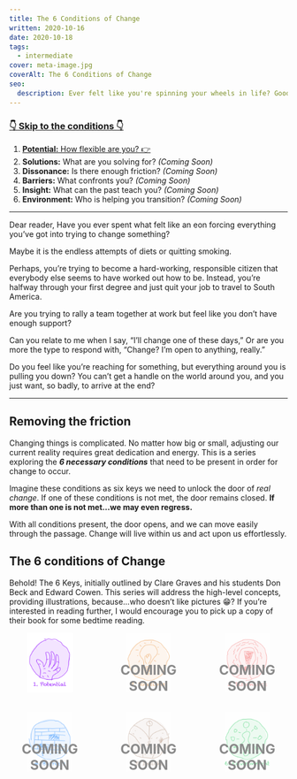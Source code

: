 ```yaml
---
title: The 6 Conditions of Change
written: 2020-10-16
date: 2020-10-18
tags:
  - intermediate
cover: meta-image.jpg
coverAlt: The 6 Conditions of Change
seo:
  description: Ever felt like you're spinning your wheels in life? Good chance your missing one of these…
---
```


<style>
  ul.tiles {
    display: grid;
    grid-template-columns: repeat(3, 1fr);
    grid-gap: 2rem;
    margin: 0;
    padding: 0;
  }
  ul.tiles li {
    position: relative;
    list-style: none;
    border: 2px solid var(--color-input-border);
    text-align: center;
    border-radius: var(--border-radius);
    margin: 0;
    background: var(--color-white);
    padding: 0 2rem;
  }
  ul.tiles li.todo {
    opacity: 0.5;
  }
  ul.tiles li.todo:after {
    content: "Coming soon";

    position: absolute;
    left: 0;
    bottom: 0rem;
    width: 100%;

    text-transform: uppercase;
    font-weight: bold;
    font-size: 1.5rem;
    color: var(--color-red);
  }
  ul.tiles img {
    max-width: 100%;
    width: auto;
    margin: 0;
  }
</style>

### [👇 Skip to the conditions 👇](#conditions)

1. [**Potential:** How flexible are you? 👉](potential/)
2. **Solutions:** What are you solving for? *(Coming Soon)*
3. **Dissonance:** Is there enough friction? *(Coming Soon)*
4. **Barriers:** What confronts you? *(Coming Soon)*
5. **Insight:** What can the past teach you? *(Coming Soon)*
6. **Environment:** Who is helping you transition? *(Coming Soon)*

---

Dear reader,
Have you ever spent what felt like an eon forcing everything you’ve got into trying to change something?

Maybe it is the endless attempts of diets or quitting smoking.

Perhaps, you’re trying to become a hard-working, responsible citizen that everybody else seems to have worked out how to be. Instead, you’re halfway through your first degree and just quit your job to travel to South America.

Are you trying to rally a team together at work but feel like you don’t have enough support?

Can you relate to me when I say, “I’ll change one of these days,” Or are you more the type to respond with, “Change? I’m open to anything, really.”

Do you feel like you’re reaching for something, but everything around you is pulling you down? You can’t get a handle on the world around you, and you just want, so badly, to arrive at the end?

---

## Removing the friction
Changing things is complicated. No matter how big or small, adjusting our current reality requires great dedication and energy. This is a series exploring the ***6 necessary conditions*** that need to be present in order for change to occur.

Imagine these conditions as six keys we need to unlock the door of *real change*. If one of these conditions is not met, the door remains closed. **If more than one is not met…we may even regress.**

With all conditions present, the door opens, and we can move easily through the passage. Change will live within us and act upon us effortlessly.

## The 6 conditions of Change
Behold! The 6 Keys, initially outlined by Clare Graves and his students Don Beck and Edward Cowen. This series will address the high-level concepts, providing illustrations, because…who doesn’t like pictures 😁? If you’re interested in reading further, I would encourage you to pick up a copy of their book for some bedtime reading.


<ul class="tiles" id="conditions">
  <li>
    <a href="potential">
      <img src="potential/tile.png" />
    </a>
  </li>
  <li class="todo">
    <!-- <a href="solutions"> -->
      <img src="solutions/tile.png" />
    <!-- </a> -->
  </li>
  <li class="todo">
    <!-- <a href="dissonance"> -->
      <img src="dissonance/tile.png" />
    <!-- </a> -->
  </li>
  <li class="todo">
    <!-- <a href="barriers"> -->
      <img src="barriers/tile.png" />
    <!-- </a> -->
  </li>
  <li class="todo">
    <!-- <a href="insight"> -->
      <img src="insight/tile.png" />
    <!-- </a> -->
  </li>
  <li class="todo">
    <!-- <a href="environment"> -->
      <img src="environment/tile.png" />
    <!-- </a> -->
  </li>
</ul>
